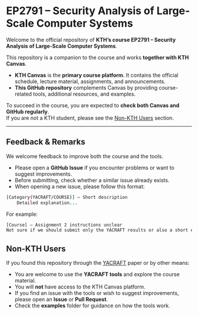# EP2791 – Security Analysis of Large-Scale Computer Systems  

Welcome to the official repository of **KTH’s course EP2791 – Security Analysis of Large-Scale Computer Systems**.  

This repository is a companion to the course and works **together with KTH Canvas**.  

- **KTH Canvas** is the **primary course platform**. It contains the official schedule, lecture material, assignments, and announcements.  
- **This GitHub repository** complements Canvas by providing course-related tools, additional resources, and examples.  

To succeed in the course, you are expected to **check both Canvas and GitHub regularly**.  
If you are not a KTH student, please see the [Non-KTH Users](#non-kth-users) section.  

---
## Feedback & Remarks  

We welcome feedback to improve both the course and the tools.  

- Please open a **GitHub Issue** if you encounter problems or want to suggest improvements.  
- Before submitting, check whether a similar issue already exists.  
- When opening a new issue, please follow this format:  
```bash
[Category(YACRAFT/COURSE)] – Short description
    Detailed explanation...
```
For example: 
```bash
[Course] – Assignment 2 instructions unclear  
Not sure if we should submit only the YACRAFT results or also a short explanation. An example submission would help.  
```

## Non-KTH Users  

If you found this repository through the [YACRAFT]() paper or by other means:  

- You are welcome to use the **YACRAFT tools** and explore the course material.  
- You will **not** have access to the KTH Canvas platform.  
- If you find an issue with the tools or wish to suggest improvements, please open an **Issue** or **Pull Request**.  
- Check the **examples** folder for guidance on how the tools work.  
